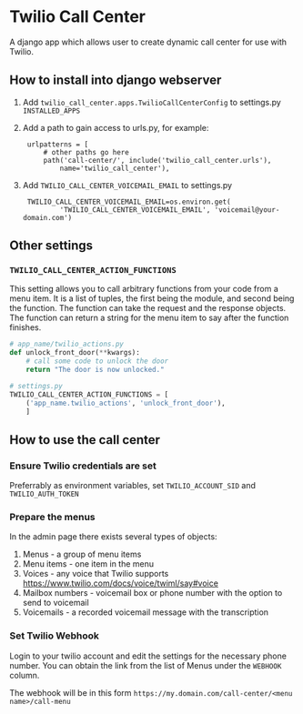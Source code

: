 # Twilio Call Center
A django app which allows user to create dynamic call center for use with Twilio.

## How to install into django webserver
1. Add `twilio_call_center.apps.TwilioCallCenterConfig` to settings.py `INSTALLED_APPS`
2. Add a path to gain access to urls.py, for example:

        urlpatterns = [
            # other paths go here
            path('call-center/', include('twilio_call_center.urls'),
                name='twilio_call_center'),
3. Add `TWILIO_CALL_CENTER_VOICEMAIL_EMAIL` to settings.py

        TWILIO_CALL_CENTER_VOICEMAIL_EMAIL=os.environ.get(
                'TWILIO_CALL_CENTER_VOICEMAIL_EMAIL', 'voicemail@your-domain.com')

## Other settings
### `TWILIO_CALL_CENTER_ACTION_FUNCTIONS`
This setting allows you to call arbitrary functions from your code from a menu
item. It is a list of tuples, the first being the module, and second being the
function. The function can take the request and the response objects. The
function can return a string for the menu item to say after the function
finishes.
```python
# app_name/twilio_actions.py
def unlock_front_door(**kwargs):
    # call some code to unlock the door
    return "The door is now unlocked."

# settings.py
TWILIO_CALL_CENTER_ACTION_FUNCTIONS = [
    ('app_name.twilio_actions', 'unlock_front_door'),
    ]
```

## How to use the call center
### Ensure Twilio credentials are set
Preferrably as environment variables, set `TWILIO_ACCOUNT_SID` and `TWILIO_AUTH_TOKEN`

### Prepare the menus
In the admin page there exists several types of objects:
1. Menus - a group of menu items
2. Menu items - one item in the menu
3. Voices - any voice that Twilio supports https://www.twilio.com/docs/voice/twiml/say#voice
4. Mailbox numbers - voicemail box or phone number with the option to send to voicemail
5. Voicemails - a recorded voicemail message with the transcription

### Set Twilio Webhook
Login to your twilio account and edit the settings for the necessary phone number.
You can obtain the link from the list of Menus under the `WEBHOOK` column.

The webhook will be in this form
`https://my.domain.com/call-center/<menu name>/call-menu`
